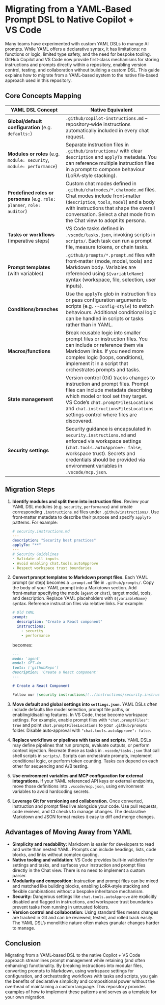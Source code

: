 # Migrating from a YAML‑Based Prompt DSL to Native Copilot + VS Code

Many teams have experimented with custom YAML DSLs to manage AI prompts. While YAML offers a declarative syntax, it has limitations: no functions or logic, limited type safety, and the need for bespoke tooling. GitHub Copilot and VS Code now provide first‑class mechanisms for storing instructions and prompts directly within a repository, enabling version control, testing, and collaboration without building a custom DSL. This guide explains how to migrate from a YAML‑based system to the native file‑based approach used in this repository.

## Core Concepts Mapping

| YAML DSL Concept | Native Equivalent |
| --- | --- |
| **Global/default configuration** (e.g. `defaults:`) | `.github/copilot-instructions.md` – repository‑wide instructions automatically included in every chat request. |
| **Modules or roles** (e.g. `module: security`, `module: performance`) | Separate instruction files in `.github/instructions/` with clear `description` and `applyTo` metadata. You can reference multiple instruction files in a prompt to compose behaviour (LoRA‑style stacking). |
| **Predefined roles or personas** (e.g. `role: planner`, `role: auditor`) | Custom chat modes defined in `.github/chatmodes/*.chatmode.md` files. Chat modes include front‑matter (`description`, `tools`, `model`) and a body with instructions that shape the overall conversation. Select a chat mode from the Chat view to adopt its persona. |
| **Tasks or workflows** (imperative steps) | VS Code tasks defined in `.vscode/tasks.json`, invoking scripts in `scripts/`. Each task can run a prompt file, measure tokens, or chain tasks. |
| **Prompt templates** (with variables) | `.github/prompts/*.prompt.md` files with front‑matter (mode, model, tools) and Markdown body. Variables are referenced using `${variableName}` syntax (workspace, file, selection, user inputs). |
| **Conditions/branches** | Use the `applyTo` glob in instruction files or pass configuration arguments to scripts (e.g. `--config=style`) to switch behaviours. Additional conditional logic can be handled in scripts or tasks rather than in YAML. |
| **Macros/functions** | Break reusable logic into smaller prompt files or instruction files. You can include or reference them via Markdown links. If you need more complex logic (loops, conditions), implement it in a script that orchestrates prompts and tasks. |
| **State management** | Version control (Git) tracks changes to instruction and prompt files. Prompt files can include metadata describing which model or tool set they target. VS Code’s `chat.promptFilesLocations` and `chat.instructionsFilesLocations` settings control where files are discovered. |
| **Security settings** | Security guidance is encapsulated in `security.instructions.md` and enforced via workspace settings (`chat.tools.autoApprove: false`, workspace trust). Secrets and credentials should be provided via environment variables in `.vscode/mcp.json`. |

## Migration Steps

1. **Identify modules and split them into instruction files.** Review your YAML DSL modules (e.g. `security`, `performance`) and create corresponding `.instructions.md` files under `.github/instructions/`. Use front‑matter metadata to describe their purpose and specify `applyTo` patterns. For example:

   ```yaml
   # security.instructions.md
   ---
   description: "Security best practices"
   applyTo: "**"
   ---
   # Security Guidelines
   - Validate all inputs
   - Avoid enabling chat.tools.autoApprove
   - Respect workspace trust boundaries
   ```

2. **Convert prompt templates to Markdown prompt files.** Each YAML prompt (or step) becomes a `.prompt.md` file in `.github/prompts/`. Copy the body of your YAML prompt into a Markdown section. Add front‑matter specifying the mode (`agent` or `chat`), target model, tools, and description. Replace YAML placeholders with `${variableName}` syntax. Reference instruction files via relative links. For example:

   ```yaml
   # Old YAML
   prompt:
     description: "Create a React component"
     instructions:
       - security
       - performance
   ```

   becomes:

   ```markdown
   ---
   mode: 'agent'
   model: GPT-4o
   tools: ['githubRepo']
   description: 'Create a React component'
   ---

   # Create a React Component

   Follow our [security instructions](../instructions/security.instructions.md) and [performance instructions](../instructions/performance.instructions.md) when generating code. Ask the user for a component name and use ${fileBasename} to determine where to create the file.
   ```

3. **Move default and global settings into `settings.json`.** YAML DSLs often include defaults like model selection, prompt file paths, or enabling/disabling features. In VS Code, these become workspace settings. For example, enable prompt files with `"chat.promptFiles": true` and point `chat.promptFilesLocations` to your `.github/prompts` folder. Disable auto‑approval with `"chat.tools.autoApprove": false`.

4. **Replace workflows or pipelines with tasks and scripts.** YAML DSLs may define pipelines that run prompts, evaluate outputs, or perform context injection. Recreate these as tasks in `.vscode/tasks.json` that call shell scripts in `scripts/`. Scripts can orchestrate prompts, implement conditional logic, or perform token counting. Tasks can depend on each other for sequencing and A/B testing.

5. **Use environment variables and MCP configuration for external integrations.** If your YAML referenced API keys or external endpoints, move those definitions into `.vscode/mcp.json`, using environment variables to avoid hardcoding secrets.

6. **Leverage Git for versioning and collaboration.** Once converted, instruction and prompt files live alongside your code. Use pull requests, code reviews, and CI checks to manage changes. The declarative Markdown and JSON format makes it easy to diff and merge changes.

## Advantages of Moving Away from YAML

* **Simplicity and readability:** Markdown is easier for developers to read and write than nested YAML. Prompts can include headings, lists, code blocks, and links without complex quoting.
* **Native tooling and validation:** VS Code provides built‑in validation for settings and tasks, and surfaces your instruction and prompt files directly in the Chat view. There is no need to implement a custom parser.
* **Modularity and composition:** Instruction and prompt files can be mixed and matched like building blocks, enabling LoRA‑style stacking and flexible combinations without a bespoke inheritance mechanism.
* **Security:** Dangerous settings like `chat.tools.autoApprove` are explicitly disabled and flagged in instructions, and workspace trust boundaries prevent tasks from running in untrusted folders.
* **Version control and collaboration:** Using standard files means changes are tracked in Git and can be reviewed, tested, and rolled back easily. The YAML DSL’s monolithic nature often makes granular changes harder to manage.

## Conclusion

Migrating from a YAML‑based DSL to the native Copilot + VS Code approach streamlines prompt management while retaining (and often enhancing) functionality. By breaking instructions into modular files, converting prompts to Markdown, using workspace settings for configuration, and orchestrating workflows with tasks and scripts, you gain the benefits of declarative simplicity and compositional power without the overhead of maintaining a custom language. This repository provides examples of how to implement these patterns and serves as a template for your own migration.

